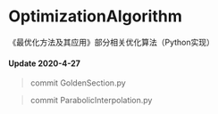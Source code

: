 # OptimizationAlgorithm
《最优化方法及其应用》部分相关优化算法（Python实现）

#### Update 2020-4-27
>commit GoldenSection.py

>commit ParabolicInterpolation.py
